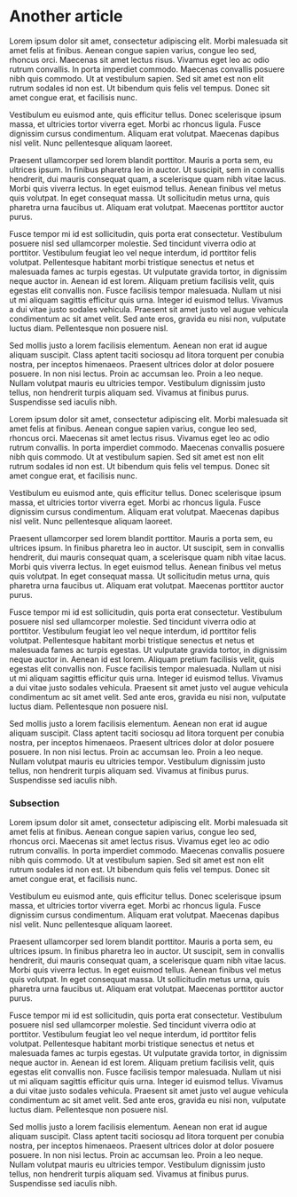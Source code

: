 # Another article

Lorem ipsum dolor sit amet, consectetur adipiscing elit. Morbi malesuada sit amet felis at finibus. Aenean congue sapien varius, congue leo sed, rhoncus orci. Maecenas sit amet lectus risus. Vivamus eget leo ac odio rutrum convallis. In porta imperdiet commodo. Maecenas convallis posuere nibh quis commodo. Ut at vestibulum sapien. Sed sit amet est non elit rutrum sodales id non est. Ut bibendum quis felis vel tempus. Donec sit amet congue erat, et facilisis nunc.

Vestibulum eu euismod ante, quis efficitur tellus. Donec scelerisque ipsum massa, et ultricies tortor viverra eget. Morbi ac rhoncus ligula. Fusce dignissim cursus condimentum. Aliquam erat volutpat. Maecenas dapibus nisl velit. Nunc pellentesque aliquam laoreet.

Praesent ullamcorper sed lorem blandit porttitor. Mauris a porta sem, eu ultrices ipsum. In finibus pharetra leo in auctor. Ut suscipit, sem in convallis hendrerit, dui mauris consequat quam, a scelerisque quam nibh vitae lacus. Morbi quis viverra lectus. In eget euismod tellus. Aenean finibus vel metus quis volutpat. In eget consequat massa. Ut sollicitudin metus urna, quis pharetra urna faucibus ut. Aliquam erat volutpat. Maecenas porttitor auctor purus.

Fusce tempor mi id est sollicitudin, quis porta erat consectetur. Vestibulum posuere nisl sed ullamcorper molestie. Sed tincidunt viverra odio at porttitor. Vestibulum feugiat leo vel neque interdum, id porttitor felis volutpat. Pellentesque habitant morbi tristique senectus et netus et malesuada fames ac turpis egestas. Ut vulputate gravida tortor, in dignissim neque auctor in. Aenean id est lorem. Aliquam pretium facilisis velit, quis egestas elit convallis non. Fusce facilisis tempor malesuada. Nullam ut nisi ut mi aliquam sagittis efficitur quis urna. Integer id euismod tellus. Vivamus a dui vitae justo sodales vehicula. Praesent sit amet justo vel augue vehicula condimentum ac sit amet velit. Sed ante eros, gravida eu nisi non, vulputate luctus diam. Pellentesque non posuere nisl.

Sed mollis justo a lorem facilisis elementum. Aenean non erat id augue aliquam suscipit. Class aptent taciti sociosqu ad litora torquent per conubia nostra, per inceptos himenaeos. Praesent ultrices dolor at dolor posuere posuere. In non nisi lectus. Proin ac accumsan leo. Proin a leo neque. Nullam volutpat mauris eu ultricies tempor. Vestibulum dignissim justo tellus, non hendrerit turpis aliquam sed. Vivamus at finibus purus. Suspendisse sed iaculis nibh.

Lorem ipsum dolor sit amet, consectetur adipiscing elit. Morbi malesuada sit amet felis at finibus. Aenean congue sapien varius, congue leo sed, rhoncus orci. Maecenas sit amet lectus risus. Vivamus eget leo ac odio rutrum convallis. In porta imperdiet commodo. Maecenas convallis posuere nibh quis commodo. Ut at vestibulum sapien. Sed sit amet est non elit rutrum sodales id non est. Ut bibendum quis felis vel tempus. Donec sit amet congue erat, et facilisis nunc.

Vestibulum eu euismod ante, quis efficitur tellus. Donec scelerisque ipsum massa, et ultricies tortor viverra eget. Morbi ac rhoncus ligula. Fusce dignissim cursus condimentum. Aliquam erat volutpat. Maecenas dapibus nisl velit. Nunc pellentesque aliquam laoreet.

Praesent ullamcorper sed lorem blandit porttitor. Mauris a porta sem, eu ultrices ipsum. In finibus pharetra leo in auctor. Ut suscipit, sem in convallis hendrerit, dui mauris consequat quam, a scelerisque quam nibh vitae lacus. Morbi quis viverra lectus. In eget euismod tellus. Aenean finibus vel metus quis volutpat. In eget consequat massa. Ut sollicitudin metus urna, quis pharetra urna faucibus ut. Aliquam erat volutpat. Maecenas porttitor auctor purus.

Fusce tempor mi id est sollicitudin, quis porta erat consectetur. Vestibulum posuere nisl sed ullamcorper molestie. Sed tincidunt viverra odio at porttitor. Vestibulum feugiat leo vel neque interdum, id porttitor felis volutpat. Pellentesque habitant morbi tristique senectus et netus et malesuada fames ac turpis egestas. Ut vulputate gravida tortor, in dignissim neque auctor in. Aenean id est lorem. Aliquam pretium facilisis velit, quis egestas elit convallis non. Fusce facilisis tempor malesuada. Nullam ut nisi ut mi aliquam sagittis efficitur quis urna. Integer id euismod tellus. Vivamus a dui vitae justo sodales vehicula. Praesent sit amet justo vel augue vehicula condimentum ac sit amet velit. Sed ante eros, gravida eu nisi non, vulputate luctus diam. Pellentesque non posuere nisl.

Sed mollis justo a lorem facilisis elementum. Aenean non erat id augue aliquam suscipit. Class aptent taciti sociosqu ad litora torquent per conubia nostra, per inceptos himenaeos. Praesent ultrices dolor at dolor posuere posuere. In non nisi lectus. Proin ac accumsan leo. Proin a leo neque. Nullam volutpat mauris eu ultricies tempor. Vestibulum dignissim justo tellus, non hendrerit turpis aliquam sed. Vivamus at finibus purus. Suspendisse sed iaculis nibh.

### Subsection

Lorem ipsum dolor sit amet, consectetur adipiscing elit. Morbi malesuada sit amet felis at finibus. Aenean congue sapien varius, congue leo sed, rhoncus orci. Maecenas sit amet lectus risus. Vivamus eget leo ac odio rutrum convallis. In porta imperdiet commodo. Maecenas convallis posuere nibh quis commodo. Ut at vestibulum sapien. Sed sit amet est non elit rutrum sodales id non est. Ut bibendum quis felis vel tempus. Donec sit amet congue erat, et facilisis nunc.

Vestibulum eu euismod ante, quis efficitur tellus. Donec scelerisque ipsum massa, et ultricies tortor viverra eget. Morbi ac rhoncus ligula. Fusce dignissim cursus condimentum. Aliquam erat volutpat. Maecenas dapibus nisl velit. Nunc pellentesque aliquam laoreet.

Praesent ullamcorper sed lorem blandit porttitor. Mauris a porta sem, eu ultrices ipsum. In finibus pharetra leo in auctor. Ut suscipit, sem in convallis hendrerit, dui mauris consequat quam, a scelerisque quam nibh vitae lacus. Morbi quis viverra lectus. In eget euismod tellus. Aenean finibus vel metus quis volutpat. In eget consequat massa. Ut sollicitudin metus urna, quis pharetra urna faucibus ut. Aliquam erat volutpat. Maecenas porttitor auctor purus.

Fusce tempor mi id est sollicitudin, quis porta erat consectetur. Vestibulum posuere nisl sed ullamcorper molestie. Sed tincidunt viverra odio at porttitor. Vestibulum feugiat leo vel neque interdum, id porttitor felis volutpat. Pellentesque habitant morbi tristique senectus et netus et malesuada fames ac turpis egestas. Ut vulputate gravida tortor, in dignissim neque auctor in. Aenean id est lorem. Aliquam pretium facilisis velit, quis egestas elit convallis non. Fusce facilisis tempor malesuada. Nullam ut nisi ut mi aliquam sagittis efficitur quis urna. Integer id euismod tellus. Vivamus a dui vitae justo sodales vehicula. Praesent sit amet justo vel augue vehicula condimentum ac sit amet velit. Sed ante eros, gravida eu nisi non, vulputate luctus diam. Pellentesque non posuere nisl.

Sed mollis justo a lorem facilisis elementum. Aenean non erat id augue aliquam suscipit. Class aptent taciti sociosqu ad litora torquent per conubia nostra, per inceptos himenaeos. Praesent ultrices dolor at dolor posuere posuere. In non nisi lectus. Proin ac accumsan leo. Proin a leo neque. Nullam volutpat mauris eu ultricies tempor. Vestibulum dignissim justo tellus, non hendrerit turpis aliquam sed. Vivamus at finibus purus. Suspendisse sed iaculis nibh.